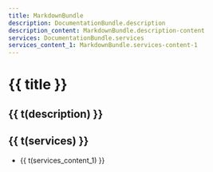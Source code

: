 ```yaml
---
title: MarkdownBundle
description: DocumentationBundle.description
description_content: MarkdownBundle.description-content
services: DocumentationBundle.services
services_content_1: MarkdownBundle.services-content-1
---
```


# {{ title }}

## {{ t(description) }}

<p v-html="t(description_content)" />

## {{ t(services) }}

- {{ t(services_content_1) }}

<i18n src="@Bundles/DocumentationBundle/Locales/Documentation.locales.json"></i18n>
<i18n src="@Bundles/MarkdownBundle/Locales/Markdown.locales.json"></i18n>

<script setup lang="ts">
import { useI18n } from 'vue-i18n'

const { t } = useI18n()
</script>

